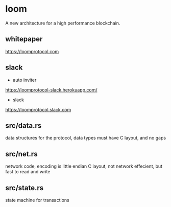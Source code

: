loom
=====

A new architecture for a high performance blockchain.

whitepaper
-----------
https://loomprotocol.com

slack
------
* auto inviter

https://loomprotocol-slack.herokuapp.com/

* slack

https://loomprotocol.slack.com

src/data.rs
-----------

data structures for the protocol, data types must have C layout, and no gaps

src/net.rs
-----------

network code, encoding is little endian C layout, not network effecient, but fast to read and write

src/state.rs
-----------

state machine for transactions

